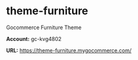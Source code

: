 # theme-furniture

Gocommerce Furniture Theme

**Account:** gc-kvg4802

**URL:** https://theme-furniture.mygocommerce.com/
